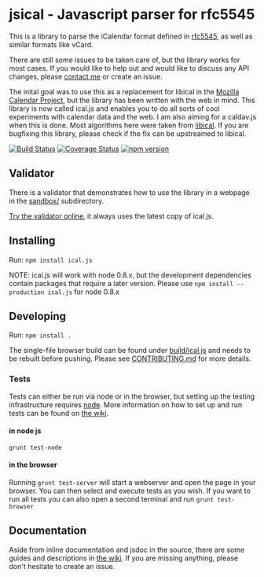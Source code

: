 # jsical - Javascript parser for rfc5545

This is a library to parse the iCalendar format defined in
[rfc5545](http://tools.ietf.org/html/rfc5545), as well as similar formats like
vCard.

There are still some issues to be taken care of, but the library works for most
cases. If you would like to help out and would like to discuss any API changes,
please [contact me](mailto:mozilla@kewis.ch) or create an issue.

The inital goal was to use this as a replacement for libical in the [Mozilla
Calendar Project](http://www.mozilla.org/projects/calendar/), but the library
has been written with the web in mind. This library is now called ical.js and
enables you to do all sorts of cool experiments with calendar data and the web.
I am also aiming for a caldav.js when this is done. Most algorithms here were
taken from [libical](https://github.com/libical/libical). If you are bugfixing
this library, please check if the fix can be upstreamed to libical.

[![Build Status](https://secure.travis-ci.org/mozilla-comm/ical.js.png?branch=master)](http://travis-ci.org/mozilla-comm/ical.js) [![Coverage Status](https://coveralls.io/repos/mozilla-comm/ical.js/badge.svg)](https://coveralls.io/r/mozilla-comm/ical.js) [![npm version](https://badge.fury.io/js/ical.js.svg)](http://badge.fury.io/js/ical.js)

## Validator 

There is a validator that demonstrates how to use the library in a webpage in
the [sandbox/](https://github.com/mozilla-comm/ical.js/tree/master/sandbox)
subdirectory.

[Try the validator online](http://mozilla-comm.github.com/ical.js/validator.html), it always uses the latest copy of ical.js.

## Installing

Run: `npm install ical.js`

NOTE: ical.js will work with node 0.8.x, but the development dependencies
contain packages that require a later version. Please use
`npm install --production ical.js` for node 0.8.x

## Developing

Run: `npm install .`

The single-file browser build can be found under [build/ical.js](build/ical.js)
and needs to be rebuilt before pushing. Please see
[CONTRIBUTING.md](CONTRIBUTING.md) for more details.

### Tests

Tests can either be run via node or in the browser, but setting up the testing
infrastructure requires [node](https://github.com/joyent/node). More
information on how to set up and run tests can be found on
[the wiki](https://github.com/mozilla-comm/ical.js/wiki/Running-Tests).

#### in node js

    grunt test-node

#### in the browser

Running `grunt test-server` will start a webserver and open the page in your
browser. You can then select and execute tests as you wish. If you want to run
all tests you can also open a second terminal and run `grunt test-browser`

## Documentation

Aside from inline documentation and jsdoc in the source, there are some guides
and descriptions in [the wiki](https://github.com/mozilla-comm/ical.js/wiki).
If you are missing anything, please don't hesitate to create an issue.
